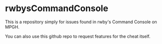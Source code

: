 # rwbysCommandConsole
This is a repository simply for issues found in rwby's Command Console on MPGH.

You can also use this github repo to request features for the cheat itself.
